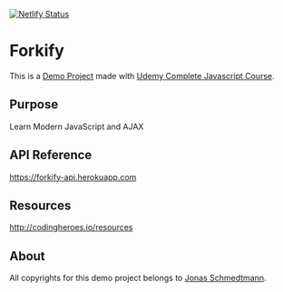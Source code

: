 [![Netlify Status](https://api.netlify.com/api/v1/badges/8d405974-3e23-4318-b656-2d3fc059c46a/deploy-status)](https://app.netlify.com/sites/forkify-demo/deploys)

# Forkify

This is a [Demo Project](https://forkify-demo.netlify.app) made with [Udemy Complete Javascript Course](https://github.com/jonasschmedtmann/complete-javascript-course).

## Purpose

Learn Modern JavaScript and AJAX

## API Reference

https://forkify-api.herokuapp.com

## Resources

http://codingheroes.io/resources

## About

All copyrights for this demo project belongs to [Jonas Schmedtmann](https://github.com/jonasschmedtmann).
